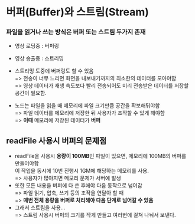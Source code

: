 # 버퍼(Buffer)와 스트림(Stream)
### 파일을 읽거나 쓰는 방식은 **버퍼** 또는 **스트림** 두가지 존재

- 영상 로딩중 : 버퍼링
- 영상 송출중 : 스트리밍

- 스트리밍 도중에 버퍼링도 할 수 있음\
    => 전송이 너무 느리면 화면을 내보내기까지의 최소한의 데이터를 모아야함\
    => 영상 데이터가 재생 속도보다 빨리 전송되어도 미리 전송받은 데이터를 저장할 공간이 필요함.

- 노드는 파일을 읽을 때 메모리에 파일 크기만큼 공간을 확보해둬야함\
    => 파일 데이터를 메모리에 저장한 뒤 사용자가 조작할 수 있게 해야함\
    => **이때** 메모리에 저장된 데이터가 **버퍼**

## readFile 사용시 버퍼의 문제점
- readFile을 사용시 **용량이 100MB**인 파일이 있으면, 메모리에 100MB의 버퍼를 만들어야함\
    이 작업을 동시에 10번 진행시 1GM에 해당하는 메모리를 사용.\
    => 사용자가 많아지면 메모리 문제가 서버에 발생
- 또한 모든 내용을 버퍼에 다 쓴 후에야 다음 동작으로 넘어감\
    => 파일 읽기, 압축, 쓰기 등의 조작을 연달아 할 때\
    => **매번 전체 용량을 버퍼로 처리해야 다음 단계로 넘어갈 수 있음**
- 그래서 스트림을 사용...\
    => 스트림 사용시 버퍼의 크기를 작게 만들고 여러번에 걸쳐 나눠서 보낸다.

